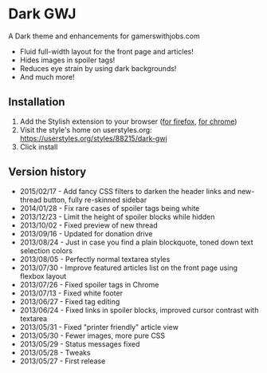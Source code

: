 Dark GWJ
========
A Dark theme and enhancements for gamerswithjobs.com

* Fluid full-width layout for the front page and articles!
* Hides images in spoiler tags!
* Reduces eye strain by using dark backgrounds!
* And much more!

Installation
------------
1. Add the Stylish extension to your browser ([for firefox](https://addons.mozilla.org/en-US/firefox/addon/stylish/?src=external-userstyleshome), [for chrome](https://chrome.google.com/webstore/detail/fjnbnpbmkenffdnngjfgmeleoegfcffe))
2. Visit the style's home on userstyles.org: https://userstyles.org/styles/88215/dark-gwj
3. Click install

Version history
---------------

- 2015/02/17 - Add fancy CSS filters to darken the header links and new-thread button, fully re-skinned sidebar
- 2014/01/28 - Fix rare cases of spoiler tags being white
- 2013/12/23 - Limit the height of spoiler blocks while hidden
- 2013/10/02 - Fixed preview of new thread
- 2013/09/16 - Updated for donation drive
- 2013/08/24 - Just in case you find a plain blockquote, toned down text selection colors
- 2013/08/05 - Perfectly normal textarea styles
- 2013/07/30 - Improve featured articles list on the front page using flexbox layout
- 2013/07/26 - Fixed spoiler tags in Chrome
- 2013/07/13 - Fixed white footer
- 2013/06/27 - Fixed tag editing
- 2013/06/24 - Fixed links in spoiler blocks, improved cursor contrast with textarea
- 2013/05/31 - Fixed "printer friendly" article view
- 2013/05/30 - Fewer images, more pure CSS
- 2013/05/29 - Status messages fixed
- 2013/05/28 - Tweaks
- 2013/05/27 - First release
